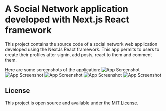 # A Social Network application developed with Next.js React framework

This project contains the source code of a social network web application developed using the NextJs React framework.
This app permits to users to create their profiles after signin, add posts, react to them and comment them.

Here are some screenshots of the application:
![App Screenshot](https://i.postimg.cc/02zjPmmz/Screenshot-1.png)
![App Screenshot](https://i.postimg.cc/fbDMt03j/1658328824247.jpg)
![App Screenshot](https://i.postimg.cc/LXv563N1/Screenshot-2.png)
![App Screenshot](https://i.postimg.cc/QMmhpx1L/1658328824217.jpg)
![App Screenshot](https://i.postimg.cc/Gh6222Jq/Screenshot-3.png)

## License

This project is open source and available under the [MIT License](LICENSE).
